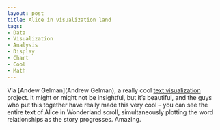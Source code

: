 ```yaml
---
layout: post
title: Alice in visualization land
tags:
- Data
- Visualization
- Analysis
- Display
- Chart
- Cool
- Math
---
```


Via [Andew Gelman](Andrew Gelman), a really cool [text visualization](http://www.textarc.org/) project. It might or might not be insightful, but it’s beautiful, and the guys who put this together have really made this very cool – you can see the entire text of Alice in Wonderland scroll, simultaneously plotting the word relationships as the story progresses. Amazing.
